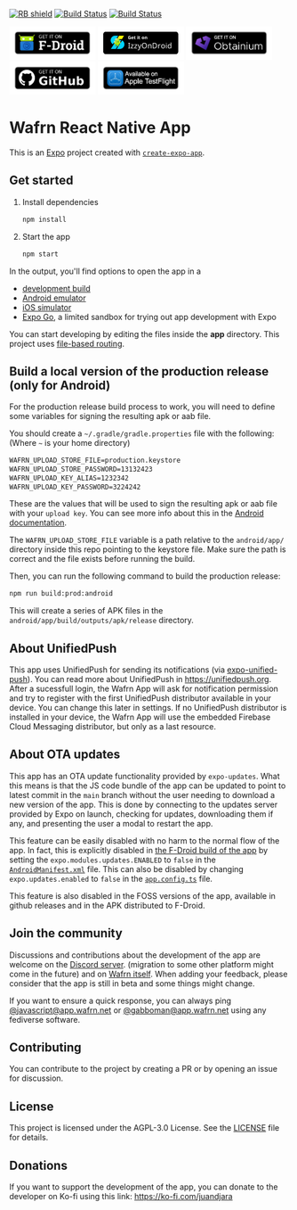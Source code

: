 <!-- Badges -->

[<img src="https://shields.rbtlog.dev/simple/dev.djara.wafrn_rn" alt="RB shield">](https://shields.rbtlog.dev/dev.djara.wafrn_rn)
[<img src="https://github.com/juandjara/wafrn-rn/actions/workflows/build.yml/badge.svg" alt="Build Status" />](https://github.com/juandjara/wafrn-rn/actions/workflows/build.yml)
[<img src="https://github.com/juandjara/wafrn-rn/actions/workflows/build_ios.yml/badge.svg" alt="Build Status" />](https://github.com/juandjara/wafrn-rn/actions/workflows/build_ios.yml)

<!-- Get it on -->

<!--
<a href="https://play.google.com/store/apps/details?id=dev.djara.wafrn_rn">
<img height="60" alt="Get it on Google Play" src="assets/badges/google-play-margin.png" /></a>
-->
<a href="https://f-droid.org/packages/dev.djara.wafrn_rn/">
<img height="60" alt="Get it on F-Droid" src="assets/badges/fdroid-margin.png" /></a>
<a href="https://apt.izzysoft.de/fdroid/index/apk/dev.djara.wafrn_rn">
<img height="60" alt="Get it on IzzyOnDroid" src="assets/badges/izzy-margin.png" /></a>
<a href="http://apps.obtainium.imranr.dev/redirect.html?r=obtainium://add/https://github.com/juandjara/wafrn-rn">
<img height="60" alt="Get it on Obtanium" src="assets/badges/obtanium-margin.png" /></a>
<a href="https://github.com/juandjara/wafrn-rn/releases/latest">
<img height="60" alt="Get it on GitHub" src="assets/badges/github-margin.png" /></a>
<a href="https://testflight.apple.com/join/k98B8bDq">
<img height="60" alt="Get it on Testflight" src="assets/badges/testflight-margin.png" /></a>

# Wafrn React Native App

This is an [Expo](https://expo.dev) project created with [`create-expo-app`](https://www.npmjs.com/package/create-expo-app).

## Get started

1. Install dependencies

   ```bash
   npm install
   ```

2. Start the app

   ```bash
   npm start
   ```

In the output, you'll find options to open the app in a

- [development build](https://docs.expo.dev/develop/development-builds/introduction/)
- [Android emulator](https://docs.expo.dev/workflow/android-studio-emulator/)
- [iOS simulator](https://docs.expo.dev/workflow/ios-simulator/)
- [Expo Go](https://expo.dev/go), a limited sandbox for trying out app development with Expo

You can start developing by editing the files inside the **app** directory. This project uses [file-based routing](https://docs.expo.dev/router/introduction).

## Build a local version of the production release (only for Android)

For the production release build process to work, you will need to define some variables for signing the resulting apk or aab file.

You should create a `~/.gradle/gradle.properties` file with the following: (Where `~` is your home directory)

```properties
WAFRN_UPLOAD_STORE_FILE=production.keystore
WAFRN_UPLOAD_STORE_PASSWORD=13132423
WAFRN_UPLOAD_KEY_ALIAS=1232342
WAFRN_UPLOAD_KEY_PASSWORD=3224242
```

These are the values that will be used to sign the resulting apk or aab file with your `upload key`. You can see more info about this in the [Android documentation](https://developer.android.com/studio/publish/app-signing#generate-key).

The `WAFRN_UPLOAD_STORE_FILE` variable is a path relative to the `android/app/` directory inside this repo pointing to the keystore file. Make sure the path is correct and the file exists before running the build.

Then, you can run the following command to build the production release:

```bash
npm run build:prod:android
```

This will create a series of APK files in the `android/app/build/outputs/apk/release` directory.

## About UnifiedPush

This app uses UnifiedPush for sending its notifications (via [expo-unified-push](https://github.com/juandjara/expo-unified-push/)). You can read more about UnifiedPush in https://unifiedpush.org. After a sucessfull login, the Wafrn App will ask for notification permission and try to register with the first UnifiedPush distributor available in your device. You can change this later in settings. If no UnifiedPush distributor is installed in your device, the Wafrn App will use the embedded Firebase Cloud Messaging distributor, but only as a last resource.

## About OTA updates

This app has an OTA update functionality provided by `expo-updates`. What this means is that the JS code bundle of the app can be updated to point to latest commit in the `main` branch without the user needing to download a new version of the app. This is done by connecting to the updates server provided by Expo on launch, checking for updates, downloading them if any, and presenting the user a modal to restart the app.

This feature can be easily disabled with no harm to the normal flow of the app. In fact, this is explicitly disabled in [the F-Droid build of the app](https://gitlab.com/fdroid/fdroiddata/-/blob/master/metadata/dev.djara.wafrn_rn.yml) by setting the `expo.modules.updates.ENABLED` to `false` in the [`AndroidManifest.xml`](android/app/src/main/AndroidManifest.xml) file. This can also be disabled by changing `expo.updates.enabled` to `false` in the [`app.config.ts`](app.config.ts) file.

This feature is also disabled in the FOSS versions of the app, available in github releases and in the APK distributed to F-Droid.

## Join the community

Discussions and contributions about the development of the app are welcome on the [Discord server](https://discord.gg/DTqGpk2AUV). (migration to some other platform might come in the future) and on [Wafrn itself](https://app.wafrn.net). When adding your feedback, please consider that the app is still in beta and some things might change.

If you want to ensure a quick response, you can always ping [@javascript@app.wafrn.net](https://app.wafrn.net/blog/javascript) or [@gabboman@app.wafrn.net](https://app.wafrn.net/blog/gabboman) using any fediverse software.

## Contributing

You can contribute to the project by creating a PR or by opening an issue for discussion.

## License

This project is licensed under the AGPL-3.0 License. See the [LICENSE](LICENSE.md) file for details.

## Donations

If you want to support the development of the app, you can donate to the developer on Ko-fi using this link: https://ko-fi.com/juandjara
